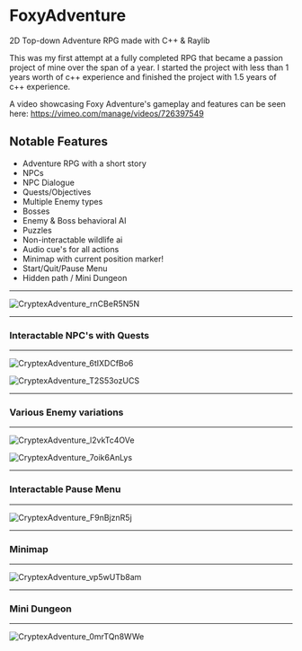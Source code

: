 # FoxyAdventure
2D Top-down Adventure RPG made with C++ &amp; Raylib

This was my first attempt at a fully completed RPG that became a passion project of mine over the span of a year. 
I started the project with less than 1 years worth of c++ experience and finished the project with 1.5 years of c++ experience.

A video showcasing Foxy Adventure's gameplay and features can be seen here: https://vimeo.com/manage/videos/726397549

## Notable Features
  - Adventure RPG with a short story
  - NPCs
  - NPC Dialogue
  - Quests/Objectives
  - Multiple Enemy types
  - Bosses
  - Enemy & Boss behavioral AI
  - Puzzles
  - Non-interactable wildlife ai
  - Audio cue's for all actions
  - Minimap with current position marker!
  - Start/Quit/Pause Menu
  - Hidden path / Mini Dungeon

---

![CryptexAdventure_rnCBeR5N5N](https://user-images.githubusercontent.com/72498122/194669693-81f30c28-bf9d-4ffa-831e-8284c6218259.png)

---
### Interactable NPC's with Quests
---

![CryptexAdventure_6tIXDCfBo6](https://user-images.githubusercontent.com/72498122/194669718-b2a69a0d-85c5-4b65-9af0-11c9b8e57e1a.png)

![CryptexAdventure_T2S53ozUCS](https://user-images.githubusercontent.com/72498122/194669727-306a9dc8-09b8-4695-ab37-125524065249.png)

---
### Various Enemy variations
---

![CryptexAdventure_l2vkTc4OVe](https://user-images.githubusercontent.com/72498122/194669741-4b1b99cf-4d0c-4ffc-83d3-a8955fe9b543.png)

![CryptexAdventure_7oik6AnLys](https://user-images.githubusercontent.com/72498122/194669782-7cbe6edf-9e6a-422c-91cb-c61e69299968.png)

---
###  Interactable Pause Menu
---

![CryptexAdventure_F9nBjznR5j](https://user-images.githubusercontent.com/72498122/194670004-d00c2c5a-43ca-4ee5-86de-c0641895a594.png)

---
### Minimap
---

![CryptexAdventure_vp5wUTb8am](https://user-images.githubusercontent.com/72498122/194670600-472fc8de-bb61-468d-bff2-e777b2b10fea.png)

---
### Mini Dungeon
---

![CryptexAdventure_0mrTQn8WWe](https://user-images.githubusercontent.com/72498122/194670779-27f8c2ba-d23b-4bb0-b765-30c1f4be1c41.png)



